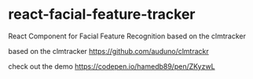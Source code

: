 # react-facial-feature-tracker
React Component for Facial Feature Recognition based on the clmtracker

based on the clmtracker https://github.com/auduno/clmtrackr

check out the demo https://codepen.io/hamedb89/pen/ZKyzwL
